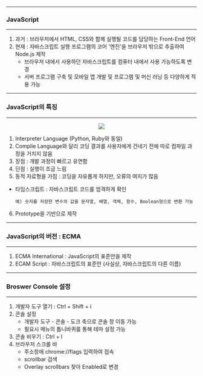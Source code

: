 -----
### JavaScript
-----
1. 과거 : 브라우저에서 HTML, CSS와 함께 실행될 코드를 담당하는 Front-End 언어
2. 현재 : 자바스크립트 실행 프로그램의 코어 '엔진'을 브라우저 밖으로 추출하여 Node.js 제작
   - 브라우저 내에서 사용하던 자바스크립트를 컴퓨터 내에서 사용 가능하도록 변경
   - 서버 프로그램 구축 및 모바일 앱 개발 및 프로그램 및 머신 러닝 등 다양하게 적용 가능
  
-----
### JavaScript의 특징
-----
<div align="center">
<img src="https://github.com/sooyounghan/Web/assets/34672301/2d50999e-0865-44ee-86e1-b8c9fd1f93a0">
</div>

1. Interpreter Language (Python, Ruby와 동일)
2. Complie Language와 달리 코딩 결과를 사용자에게 건네기 전에 따로 컴파일 과정을 거치지 않음
3. 장점 : 개발 과정이 빠르고 유연함
4. 단점 : 실행이 조금 느림
5. 동적 자료형을 가짐 : 코딩을 자유롭게 하지만, 오류의 여지가 많음
  - 타임스크립트 : 자바스크립트 코드를 엄격하게 확인
    
        예) 숫자를 저장한 변수의 값을 문자열, 배열, 객체, 함수, Boolean형으로 변환 가능

6. Prototype을 기반으로 제작

-----
### JavaScript의 버전 : ECMA 
-----
1. ECMA International : JavaScript의 표준안을 제작
2. ECAM Script : 자바스크립트의 표준안 (사실상, 자바스크립트의 다른 이름)

-----
### Broswer Console 설정 
-----
1. 개발자 도구 열기 : Ctrl + Shift + i
2. 콘솔 설정
   - 개발자 도구 - 콘솔 - 도크 축으로 콘솔 창 이동 가능
   - 필요시 메뉴의 톱니바퀴를 통해 테마 설정 가능
3. 콘솔 비우기 : Ctrl + l
4. 브라우저 스크롤 바
   - 주소창에 chrome://flags 입력하여 접속
   - scrollbar 검색
   - Overlay scrollbars 찾아 Enabled로 변경
